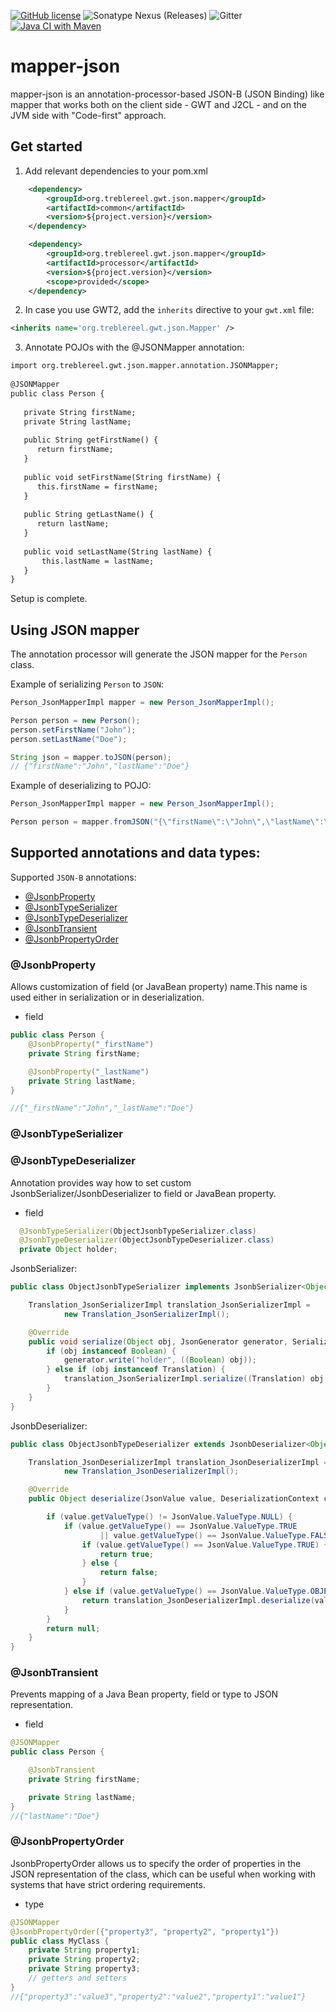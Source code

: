 [![GitHub license](https://img.shields.io/github/license/treblereel/mapper-json)](https://github.com/treblereel/mapper-json/blob/main/LICENSE)
![Sonatype Nexus (Releases)](https://img.shields.io/nexus/r/org.treblereel.gwt.json.mapper/processor?server=https%3A%2F%2Foss.sonatype.org&style=plastic)
![Gitter](https://img.shields.io/gitter/room/vertispan/j2cl)
[![Java CI with Maven](https://github.com/treblereel/mapper-xml/actions/workflows/maven.yml/badge.svg)](https://github.com/treblereel/mapper-json/actions/workflows/maven.yml)

# mapper-json
mapper-json is an annotation-processor-based JSON-B (JSON Binding) like mapper that works both on the client side - GWT and J2CL - and on the JVM side with "Code-first" approach.

## Get started

1. Add relevant dependencies to your pom.xml

```xml
    <dependency>
        <groupId>org.treblereel.gwt.json.mapper</groupId>
        <artifactId>common</artifactId>
        <version>${project.version}</version>
    </dependency>

    <dependency>
        <groupId>org.treblereel.gwt.json.mapper</groupId>
        <artifactId>processor</artifactId>
        <version>${project.version}</version>
        <scope>provided</scope>
    </dependency>

```
2. In case you use GWT2, add the `inherits` directive to your `gwt.xml` file:

```xml
<inherits name='org.treblereel.gwt.json.Mapper' />
```

3. Annotate POJOs with the @JSONMapper annotation:

```xml
import org.treblereel.gwt.json.mapper.annotation.JSONMapper;
    
@JSONMapper
public class Person {
    
   private String firstName;
   private String lastName;
       
   public String getFirstName() {
      return firstName;
   }
       
   public void setFirstName(String firstName) {
      this.firstName = firstName;
   }
       
   public String getLastName() {
      return lastName;
   }
       
   public void setLastName(String lastName) {
       this.lastName = lastName;
   }
}
```

Setup is complete.

## Using JSON mapper

The annotation processor will generate the JSON mapper for the `Person` class.

Example of serializing `Person` to `JSON`:

```java
Person_JsonMapperImpl mapper = new Person_JsonMapperImpl();

Person person = new Person();
person.setFirstName("John");
person.setLastName("Doe");

String json = mapper.toJSON(person);
// {"firstName":"John","lastName":"Doe"}
```

Example of deserializing to POJO:

```java
Person_JsonMapperImpl mapper = new Person_JsonMapperImpl();

Person person = mapper.fromJSON("{\"firstName\":\"John\",\"lastName\":\"Doe\"}")
```

## Supported annotations and data types:

Supported `JSON-B` annotations:

* [@JsonbProperty](###@JsonbProperty)
* [@JsonbTypeSerializer](###@JsonbTypeSerializer)
* [@JsonbTypeDeserializer](###@JsonbTypeDeserializer)
* [@JsonbTransient](###@JsonbTransient)
* [@JsonbPropertyOrder](###@JsonbPropertyOrder)

### @JsonbProperty
Allows customization of field (or JavaBean property) name.This name is used either in serialization or in deserialization.
* field

```java
public class Person {
    @JsonbProperty("_firstName")
    private String firstName;

    @JsonbProperty("_lastName")
    private String lastName;
}

//{"_firstName":"John","_lastName":"Doe"}
```

### @JsonbTypeSerializer
### @JsonbTypeDeserializer
Annotation provides way how to set custom JsonbSerializer/JsonbDeserializer to field or JavaBean property.
* field

```java
  @JsonbTypeSerializer(ObjectJsonbTypeSerializer.class)
  @JsonbTypeDeserializer(ObjectJsonbTypeDeserializer.class)
  private Object holder;
```

JsonbSerializer:
```java
public class ObjectJsonbTypeSerializer implements JsonbSerializer<Object> {

    Translation_JsonSerializerImpl translation_JsonSerializerImpl =
            new Translation_JsonSerializerImpl();

    @Override
    public void serialize(Object obj, JsonGenerator generator, SerializationContext ctx) {
        if (obj instanceof Boolean) {
            generator.write("holder", ((Boolean) obj));
        } else if (obj instanceof Translation) {
            translation_JsonSerializerImpl.serialize((Translation) obj, "holder", generator, ctx);
        }
    }
}
```

JsonbDeserializer:
```java
public class ObjectJsonbTypeDeserializer extends JsonbDeserializer<Object> {

    Translation_JsonDeserializerImpl translation_JsonDeserializerImpl =
            new Translation_JsonDeserializerImpl();

    @Override
    public Object deserialize(JsonValue value, DeserializationContext ctx) {

        if (value.getValueType() != JsonValue.ValueType.NULL) {
            if (value.getValueType() == JsonValue.ValueType.TRUE
                    || value.getValueType() == JsonValue.ValueType.FALSE) {
                if (value.getValueType() == JsonValue.ValueType.TRUE) {
                    return true;
                } else {
                    return false;
                }
            } else if (value.getValueType() == JsonValue.ValueType.OBJECT) {
                return translation_JsonDeserializerImpl.deserialize(value, ctx);
            }
        }
        return null;
    }
}
```

### @JsonbTransient
Prevents mapping of a Java Bean property, field or type to JSON representation.

* field
```java
@JSONMapper
public class Person {

    @JsonbTransient
    private String firstName;

    private String lastName;
}
//{"lastName":"Doe"}
```

### @JsonbPropertyOrder
JsonbPropertyOrder allows us to specify the order of properties in the JSON representation of the class, which can be useful when working with systems that have strict ordering requirements.

* type
```java
@JSONMapper
@JsonbPropertyOrder({"property3", "property2", "property1"})
public class MyClass {
    private String property1;
    private String property2;
    private String property3;
    // getters and setters
}
//{"property3":"value3","property2":"value2","property1":"value1"}
```

